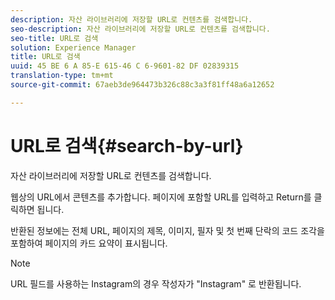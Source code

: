 ```yaml
---
description: 자산 라이브러리에 저장할 URL로 컨텐츠를 검색합니다.
seo-description: 자산 라이브러리에 저장할 URL로 컨텐츠를 검색합니다.
seo-title: URL로 검색
solution: Experience Manager
title: URL로 검색
uuid: 45 BE 6 A 85-E 615-46 C 6-9601-82 DF 02839315
translation-type: tm+mt
source-git-commit: 67aeb3de964473b326c88c3a3f81ff48a6a12652

---
```



# URL로 검색{#search-by-url}

자산 라이브러리에 저장할 URL로 컨텐츠를 검색합니다.

웹상의 URL에서 콘텐츠를 추가합니다. 페이지에 포함할 URL를 입력하고 Return를 클릭하면 됩니다.

반환된 정보에는 전체 URL, 페이지의 제목, 이미지, 필자 및 첫 번째 단락의 코드 조각을 포함하여 페이지의 카드 요약이 표시됩니다.

>[!NOTE]
>
>URL 필드를 사용하는 Instagram의 경우 작성자가 "Instagram" 로 반환됩니다.

